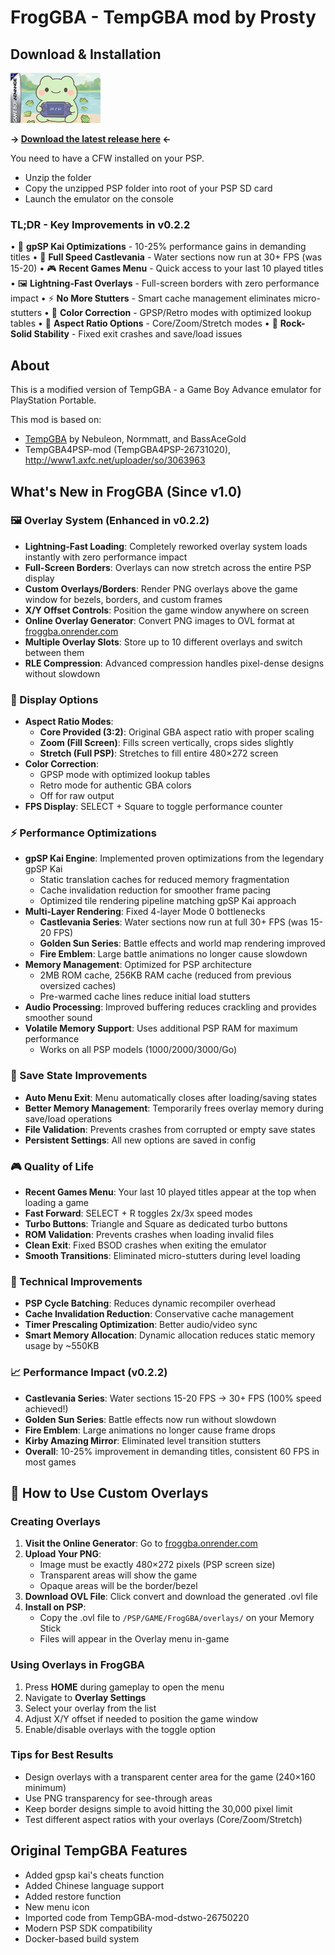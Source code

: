 # FrogGBA - TempGBA mod by Prosty

## Download & Installation
![FrogGBA Icon](source/res/ICON0.png)

**→ [Download the latest release here](https://github.com/tzubertowski/FrogGBA/releases) ←**

You need to have a CFW installed on your PSP. 
- Unzip the folder
- Copy the unzipped PSP folder into root of your PSP SD card
- Launch the emulator on the console

### TL;DR - Key Improvements in v0.2.2
• 🚀 **gpSP Kai Optimizations** - 10-25% performance gains in demanding titles
• 💯 **Full Speed Castlevania** - Water sections now run at 30+ FPS (was 15-20)
• 🎮 **Recent Games Menu** - Quick access to your last 10 played titles
• 🖼️ **Lightning-Fast Overlays** - Full-screen borders with zero performance impact
• ⚡ **No More Stutters** - Smart cache management eliminates micro-stutters
• 🎨 **Color Correction** - GPSP/Retro modes with optimized lookup tables
• 📐 **Aspect Ratio Options** - Core/Zoom/Stretch modes
• 💾 **Rock-Solid Stability** - Fixed exit crashes and save/load issues

## About
This is a modified version of TempGBA - a Game Boy Advance emulator for PlayStation Portable.

This mod is based on:
- [TempGBA](https://github.com/Nebuleon/TempGBA) by Nebuleon, Normmatt, and BassAceGold
- TempGBA4PSP-mod (TempGBA4PSP-26731020), http://www1.axfc.net/uploader/so/3063963

## What's New in FrogGBA (Since v1.0)

### 🖼️ Overlay System (Enhanced in v0.2.2)
- **Lightning-Fast Loading**: Completely reworked overlay system loads instantly with zero performance impact
- **Full-Screen Borders**: Overlays can now stretch across the entire PSP display
- **Custom Overlays/Borders**: Render PNG overlays above the game window for bezels, borders, and custom frames
- **X/Y Offset Controls**: Position the game window anywhere on screen
- **Online Overlay Generator**: Convert PNG images to OVL format at [froggba.onrender.com](https://froggba.onrender.com)
- **Multiple Overlay Slots**: Store up to 10 different overlays and switch between them
- **RLE Compression**: Advanced compression handles pixel-dense designs without slowdown

### 📐 Display Options
- **Aspect Ratio Modes**:
  - **Core Provided (3:2)**: Original GBA aspect ratio with proper scaling
  - **Zoom (Fill Screen)**: Fills screen vertically, crops sides slightly
  - **Stretch (Full PSP)**: Stretches to fill entire 480×272 screen
- **Color Correction**: 
  - GPSP mode with optimized lookup tables
  - Retro mode for authentic GBA colors
  - Off for raw output
- **FPS Display**: SELECT + Square to toggle performance counter

### ⚡ Performance Optimizations
- **gpSP Kai Engine**: Implemented proven optimizations from the legendary gpSP Kai
  - Static translation caches for reduced memory fragmentation
  - Cache invalidation reduction for smoother frame pacing  
  - Optimized tile rendering pipeline matching gpSP Kai approach
- **Multi-Layer Rendering**: Fixed 4-layer Mode 0 bottlenecks
  - **Castlevania Series**: Water sections now run at full 30+ FPS (was 15-20 FPS)
  - **Golden Sun Series**: Battle effects and world map rendering improved
  - **Fire Emblem**: Large battle animations no longer cause slowdown
- **Memory Management**: Optimized for PSP architecture
  - 2MB ROM cache, 256KB RAM cache (reduced from previous oversized caches)
  - Pre-warmed cache lines reduce initial load stutters
- **Audio Processing**: Improved buffering reduces crackling and provides smoother sound
- **Volatile Memory Support**: Uses additional PSP RAM for maximum performance
  - Works on all PSP models (1000/2000/3000/Go)

### 💾 Save State Improvements
- **Auto Menu Exit**: Menu automatically closes after loading/saving states
- **Better Memory Management**: Temporarily frees overlay memory during save/load operations
- **File Validation**: Prevents crashes from corrupted or empty save states
- **Persistent Settings**: All new options are saved in config

### 🎮 Quality of Life  
- **Recent Games Menu**: Your last 10 played titles appear at the top when loading a game
- **Fast Forward**: SELECT + R toggles 2x/3x speed modes
- **Turbo Buttons**: Triangle and Square as dedicated turbo buttons
- **ROM Validation**: Prevents crashes when loading invalid files
- **Clean Exit**: Fixed BSOD crashes when exiting the emulator
- **Smooth Transitions**: Eliminated micro-stutters during level loading

### 🔧 Technical Improvements
- **PSP Cycle Batching**: Reduces dynamic recompiler overhead
- **Cache Invalidation Reduction**: Conservative cache management
- **Timer Prescaling Optimization**: Better audio/video sync
- **Smart Memory Allocation**: Dynamic allocation reduces static memory usage by ~550KB

### 📈 Performance Impact (v0.2.2)
- **Castlevania Series**: Water sections 15-20 FPS → 30+ FPS (100% speed achieved!)
- **Golden Sun Series**: Battle effects now run without slowdown
- **Fire Emblem**: Large animations no longer cause frame drops
- **Kirby Amazing Mirror**: Eliminated level transition stutters
- **Overall**: 10-25% improvement in demanding titles, consistent 60 FPS in most games

## 🎨 How to Use Custom Overlays

### Creating Overlays
1. **Visit the Online Generator**: Go to [froggba.onrender.com](https://froggba.onrender.com)
2. **Upload Your PNG**: 
   - Image must be exactly 480×272 pixels (PSP screen size)
   - Transparent areas will show the game
   - Opaque areas will be the border/bezel
3. **Download OVL File**: Click convert and download the generated .ovl file
4. **Install on PSP**:
   - Copy the .ovl file to `/PSP/GAME/FrogGBA/overlays/` on your Memory Stick
   - Files will appear in the Overlay menu in-game

### Using Overlays in FrogGBA
1. Press **HOME** during gameplay to open the menu
2. Navigate to **Overlay Settings**
3. Select your overlay from the list
4. Adjust X/Y offset if needed to position the game window
5. Enable/disable overlays with the toggle option

### Tips for Best Results
- Design overlays with a transparent center area for the game (240×160 minimum)
- Use PNG transparency for see-through areas
- Keep border designs simple to avoid hitting the 30,000 pixel limit
- Test different aspect ratios with your overlays (Core/Zoom/Stretch)

## Original TempGBA Features

- Added gpsp kai's cheats function
- Added Chinese language support  
- Added restore function
- New menu icon
- Imported code from TempGBA-mod-dstwo-26750220
- Modern PSP SDK compatibility
- Docker-based build system
